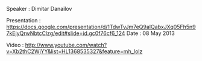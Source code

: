 Speaker : Dimitar Danailov

Presentation : https://docs.google.com/presentation/d/1TdwTvJm7eQ9aIQabxJXq05Fh5n97kEjyQrwNbtcClzg/edit#slide=id.gc0f76cf6_124
Date : 08 May 2013

Video : http://www.youtube.com/watch?v=Xb2thC2WjYY&list=HL1368535327&feature=mh_lolz

